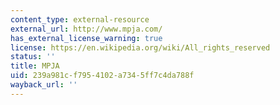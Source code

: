 ```yaml
---
content_type: external-resource
external_url: http://www.mpja.com/
has_external_license_warning: true
license: https://en.wikipedia.org/wiki/All_rights_reserved
status: ''
title: MPJA
uid: 239a981c-f795-4102-a734-5ff7c4da788f
wayback_url: ''
---
```

